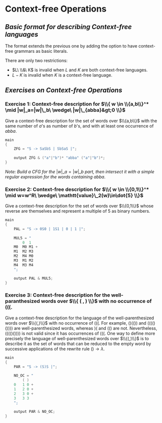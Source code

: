 # Context-free Operations

## _Basic format for describing Context-free languages_

The format extends the previous one by adding the option to have context-free grammars as basic literals.

There are only two restrictions:

- $L\ \\&\ K$ is invalid when $L$ and $K$ are both context-free languages.
- $L - K$ is invalid when $K$ is a context-free language.

## _Exercises on Context-free Operations_

### Exercise 1: Context-free description for $\\{ w \in \\{a,b\\}^* \mid |w|_a=|w|\_b\ \wedge\ |w|\_{abba}&gt;0 \\}$

Give a context-free description for the set of words over $\\{a,b\\}$ with the same number of $a$'s as number of $b$'s, and with at least one occurrence of $abba$.

```c++
main
{
	ZFG = "S -> SaSbS | SbSaS |";
  
  	output ZFG & ("a"|"b")* "abba" ("a"|"b")*;
}
```

_Note: Build a CFG for the_ $|w|\_a=|w|\_b$ _part, then intersect it with a simple regular expression for the words containing_ $abba$.

### Exercise 2: Context-free description for $\\{ w \in \\{0,1\\}^* \mid w=w^R\ \wedge\ \mathtt{value}\_2(w)\in\dot{5} \\}$

Give a context-free description for the set of words over $\\{0,1\\}$ whose reverse are themselves and represent a multiple of $5$ as binary numbers.

```c++
main
{
	PAL = "S -> 0S0 | 1S1 | 0 | 1 |";
  	
  	MUL5 = "
		0  1
	M0	M0 M1 +
	M1	M2 M3
	M2	M4 M0
	M3	M1 M2
	M4	M3 M4
	";

  	output PAL & MUL5;
}
```

### Exercise 3: Context-free description for the well-paranthesized words over $\\{ ( , ) \\}$ with no occurrence of $((($.

Give a context-free description for the language of the well-parenthesized words over $\\{(,)\\}$ with no occurrence of $((($. For example, $()(())$ and $(((()())))$ are well-parenthesized words, whereas $)($ and $(()$ are not. Nevertheless, $(((()())))$ is not valid since it has occurrences of $((($. One way to define more precisely the language of well-parenthesized words over $\\{(,)\\}$ is to describe it as the set of words that can be reduced to the empty word by successive applications of the rewrite rule $()\to\lambda$.

```c++
main
{
	PAR = "S -> (S)S |";
  
  	NO_OC = "
		( )
	0	1 0 +
	1	2 0 +
	2	3 0 +
	3	3 3
	";
  
  	output PAR & NO_OC;
}
```

